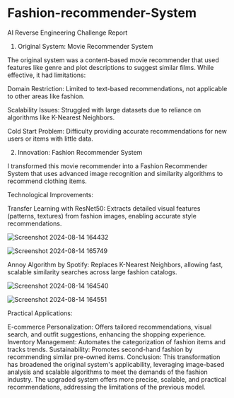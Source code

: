 # Fashion-recommender-System

AI Reverse Engineering Challenge Report

1. Original System: Movie Recommender System

The original system was a content-based movie recommender that used features like genre and plot descriptions to suggest similar films. While effective, it had limitations:

Domain Restriction: Limited to text-based recommendations, not applicable to other areas like fashion.

Scalability Issues: Struggled with large datasets due to reliance on algorithms like K-Nearest Neighbors.

Cold Start Problem: Difficulty providing accurate recommendations for new users or items with little data.

2. Innovation: Fashion Recommender System

I transformed this movie recommender into a Fashion Recommender System that uses advanced image recognition and similarity algorithms to recommend clothing items.

Technological Improvements:

Transfer Learning with ResNet50: Extracts detailed visual features (patterns, textures) from fashion images, enabling accurate style recommendations.





![Screenshot 2024-08-14 164432](https://github.com/user-attachments/assets/e1306ef5-4800-42f0-a2b6-34c18cc472d5)




![Screenshot 2024-08-14 165749](https://github.com/user-attachments/assets/7779cc99-8077-411a-b694-09f225ca9eab)




Annoy Algorithm by Spotify: Replaces K-Nearest Neighbors, allowing fast, scalable similarity searches across large fashion catalogs.


![Screenshot 2024-08-14 164540](https://github.com/user-attachments/assets/9c2d6147-eea2-4ad8-b8b7-a806f0c498a7)


![Screenshot 2024-08-14 164551](https://github.com/user-attachments/assets/745ac311-4196-4be6-b444-f96f24801d5b)

Practical Applications:

E-commerce Personalization: Offers tailored recommendations, visual search, and outfit suggestions, enhancing the shopping experience.
Inventory Management: Automates the categorization of fashion items and tracks trends.
Sustainability: Promotes second-hand fashion by recommending similar pre-owned items.
Conclusion:
This transformation has broadened the original system's applicability, leveraging image-based analysis and scalable algorithms to meet the demands of the fashion industry. The upgraded system offers more precise, scalable, and practical recommendations, addressing the limitations of the previous model.
